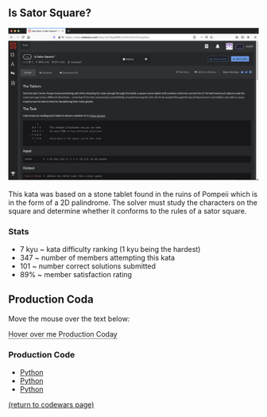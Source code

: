 

## Is Sator Square?
<img src="images/is_sator_square_screen_shot.png?raw=true"/>
<br>
<br>
This kata was based on a stone tablet found in the ruins of Pompeii which is in the form of a 2D palindrome. The solver must study the characters on the square and determine whether it conforms to the rules of a sator square.


### Stats
* 7 kyu ~ kata difficulty ranking (1 kyu being the hardest)
* 347 ~ number of members attempting this kata
* 101 ~ number correct solutions submitted
* 89% ~ member satisfaction rating

<html>
<style>
.tooltip {
  position: relative;
  display: inline-block;
  border-bottom: 1px dotted black;
}

.tooltip .tooltiptext {
  visibility: hidden;
  width: 120px;
  background-color: #555;
  color: #fff;
  text-align: center;
  border-radius: 6px;
  padding: 5px 0;
  position: absolute;
  z-index: 1;
  bottom: 125%;
  left: 50%;
  margin-left: -60px;
  opacity: 0;
  transition: opacity 0.3s;
}

.tooltip .tooltiptext::after {
  content: "";
  position: absolute;
  top: 100%;
  left: 50%;
  margin-left: -5px;
  border-width: 5px;
  border-style: solid;
  border-color: #555 transparent transparent transparent;
}

.tooltip:hover .tooltiptext {
  visibility: visible;
  opacity: 1;
}
</style>
<!--<body style="text-align:center;">-->
<body>
<h2>Production Coda</h2>
<p>Move the mouse over the text below:</p>

<div class="tooltip">Hover over me
  <span class="tooltiptext">Production Coday</span>
</div>

</body>
</html>

### Production Code
* <a href="https://github.com/rowcased/Codewars/blob/master/1%20is_sator_square/is_sator_square%20Python%20code/is_sator_square_Python_0_complete.py">Python</a>
* <a href="https://github.com/rowcased/Codewars/blob/master/1%20is_sator_square/is_sator_square%20Python%20code/is_sator_square_Python_0_complete.py">Python</a>
* <a href="https://github.com/rowcased/Codewars/blob/master/1%20is_sator_square/is_sator_square%20Python%20code/is_sator_square_Python_0_complete.py">Python</a>


<a href="https://rowcased.github.io/codewars.html#creator">(return to codewars page)</a>


